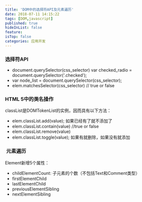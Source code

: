 ```yaml
---
title: 'DOM中的选择符API及元素遍历'
date: 2018-07-11 14:15:22
tags: [DOM,javascript]
published: true
hideInList: false
feature: 
isTop: false
categories: 应用开发
---
```


### 选择符API

*   document.querySelector(css\_selector) var checked\_radio = document.querySelector('.checked');
*   var node\_list = document.querySelector(css\_selector);
*   elem.matchesSelector(css_selector) // true or false

### HTML 5中的类名操作

classList是DOMTokenList的实例，因而具有以下方法：

*   elem.classList.add(value); 如果已经有了就不添加了
*   elem.classList.contain(value) //true or false
*   elem.classList.remove(value)
*   elem.classList.toggle(value); 如果有就删除，如果没有就添加

###  元素遍历

Element新增5个属性：

*   childElementCount: 子元素的个数（不包括Text和Comment类型）
*   firstElementChild
*   lastElementChild
*   previousElementSibling
*   nextElementSibling